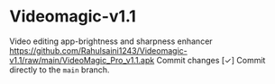 # Videomagic-v1.1
Video editing app-brightness and sharpness enhancer
https://github.com/Rahulsaini1243/Videomagic-v1.1/raw/main/VideoMagic_Pro_v1.1.apk
Commit changes
[✓] Commit directly to the `main` branch.
